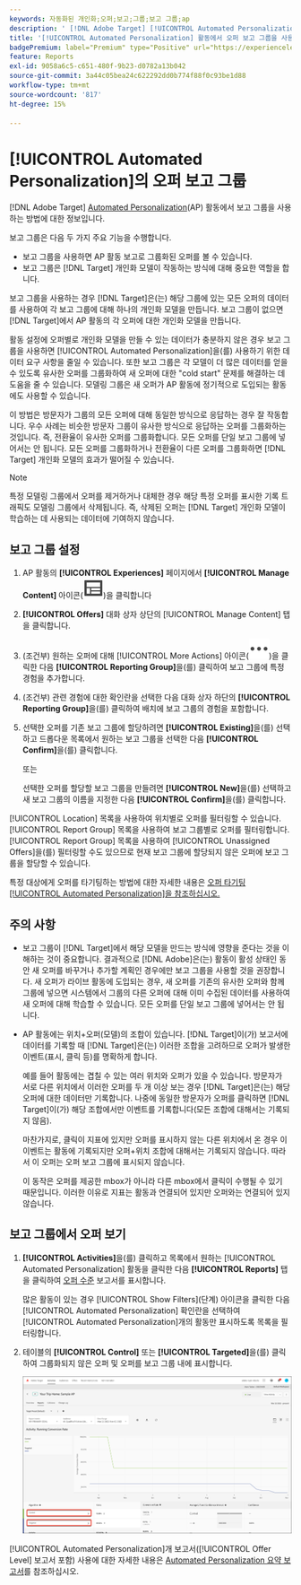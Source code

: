 ```yaml
---
keywords: 자동화된 개인화;오퍼;보고;그룹;보고 그룹;ap
description: ' [!DNL Adobe Target] [!UICONTROL Automated Personalization] 활동에서 오퍼 보고 그룹을 사용하는 방법을 알아봅니다.'
title: '[!UICONTROL Automated Personalization] 활동에서 오퍼 보고 그룹을 사용할 수 있습니까?'
badgePremium: label="Premium" type="Positive" url="https://experienceleague.adobe.com/docs/target/using/introduction/intro.html?lang=ko#premium newtab=true" tooltip="Target Premium에 포함된 내용을 확인합니다."
feature: Reports
exl-id: 9058a6c5-c651-480f-9b23-d0782a13b042
source-git-commit: 3a44c05bea24c622292dd0b774f88f0c93be1d88
workflow-type: tm+mt
source-wordcount: '817'
ht-degree: 15%

---
```


# [!UICONTROL Automated Personalization]의 오퍼 보고 그룹

[!DNL Adobe Target] [Automated Personalization](/help/main/c-activities/t-automated-personalization/automated-personalization.md)(AP) 활동에서 보고 그룹을 사용하는 방법에 대한 정보입니다.

보고 그룹은 다음 두 가지 주요 기능을 수행합니다.

* 보고 그룹을 사용하면 AP 활동 보고로 그룹화된 오퍼를 볼 수 있습니다.
* 보고 그룹은 [!DNL Target] 개인화 모델이 작동하는 방식에 대해 중요한 역할을 합니다.

보고 그룹을 사용하는 경우 [!DNL Target]은(는) 해당 그룹에 있는 모든 오퍼의 데이터를 사용하여 각 보고 그룹에 대해 하나의 개인화 모델을 만듭니다. 보고 그룹이 없으면 [!DNL Target]에서 AP 활동의 각 오퍼에 대한 개인화 모델을 만듭니다.

활동 설정에 오퍼별로 개인화 모델을 만들 수 있는 데이터가 충분하지 않은 경우 보고 그룹을 사용하면 [!UICONTROL Automated Personalization]을(를) 사용하기 위한 데이터 요구 사항을 줄일 수 있습니다. 또한 보고 그룹은 각 모델이 더 많은 데이터를 얻을 수 있도록 유사한 오퍼를 그룹화하여 새 오퍼에 대한 &quot;cold start&quot; 문제를 해결하는 데 도움을 줄 수 있습니다. 모델링 그룹은 새 오퍼가 AP 활동에 정기적으로 도입되는 활동에도 사용할 수 있습니다.

이 방법은 방문자가 그룹의 모든 오퍼에 대해 동일한 방식으로 응답하는 경우 잘 작동합니다. 우수 사례는 비슷한 방문자 그룹이 유사한 방식으로 응답하는 오퍼를 그룹화하는 것입니다. 즉, 전환율이 유사한 오퍼를 그룹화합니다. 모든 오퍼를 단일 보고 그룹에 넣어서는 안 됩니다. 모든 오퍼를 그룹화하거나 전환율이 다른 오퍼를 그룹화하면 [!DNL Target] 개인화 모델의 효과가 떨어질 수 있습니다.

>[!NOTE]
>
>특정 모델링 그룹에서 오퍼를 제거하거나 대체한 경우 해당 특정 오퍼를 표시한 기록 트래픽도 모델링 그룹에서 삭제됩니다. 즉, 삭제된 오퍼는 [!DNL Target] 개인화 모델이 학습하는 데 사용되는 데이터에 기여하지 않습니다.

## 보고 그룹 설정

1. AP 활동의 **[!UICONTROL Experiences]** 페이지에서 **[!UICONTROL Manage Content]** 아이콘(![콘텐츠 관리 아이콘](/help/main/assets/icons/Experience.svg))을 클릭합니다
1. **[!UICONTROL Offers]** 대화 상자 상단의 [!UICONTROL Manage Content] 탭을 클릭합니다.
1. (조건부) 원하는 오퍼에 대해 [!UICONTROL More Actions] 아이콘(![추가 작업 아이콘](/help/main/assets/icons/MoreSmall.svg))을 클릭한 다음 **[!UICONTROL Reporting Group]**&#x200B;을(를) 클릭하여 보고 그룹에 특정 경험을 추가합니다.

1. (조건부) 관련 경험에 대한 확인란을 선택한 다음 대화 상자 하단의 **[!UICONTROL Reporting Group]**&#x200B;을(를) 클릭하여 배치에 보고 그룹의 경험을 포함합니다.

1. 선택한 오퍼를 기존 보고 그룹에 할당하려면 **[!UICONTROL Existing]**&#x200B;을(를) 선택하고 드롭다운 목록에서 원하는 보고 그룹을 선택한 다음 **[!UICONTROL Confirm]**&#x200B;을(를) 클릭합니다.

   또는

   선택한 오퍼를 할당할 보고 그룹을 만들려면 **[!UICONTROL New]**&#x200B;을(를) 선택하고 새 보고 그룹의 이름을 지정한 다음 **[!UICONTROL Confirm]**&#x200B;을(를) 클릭합니다.

[!UICONTROL Location] 목록을 사용하여 위치별로 오퍼를 필터링할 수 있습니다. [!UICONTROL Report Group] 목록을 사용하여 보고 그룹별로 오퍼를 필터링합니다. [!UICONTROL Report Group] 목록을 사용하여 [!UICONTROL Unassigned Offers]을(를) 필터링할 수도 있으므로 현재 보고 그룹에 할당되지 않은 오퍼에 보고 그룹을 할당할 수 있습니다.

특정 대상에게 오퍼를 타기팅하는 방법에 대한 자세한 내용은 [오퍼 타기팅[!UICONTROL Automated Personalization]을 참조하십시오.](/help/main/c-activities/t-automated-personalization/ap-target-offers.md#task_F207ED7A41B84FD39BB6FCBFABF4B23E)

## 주의 사항

* 보고 그룹이 [!DNL Target]에서 해당 모델을 만드는 방식에 영향을 준다는 것을 이해하는 것이 중요합니다. 결과적으로 [!DNL Adobe]은(는) 활동이 활성 상태인 동안 새 오퍼를 바꾸거나 추가할 계획인 경우에만 보고 그룹을 사용할 것을 권장합니다. 새 오퍼가 라이브 활동에 도입되는 경우, 새 오퍼를 기존의 유사한 오퍼와 함께 그룹에 넣으면 시스템에서 그룹의 다른 오퍼에 대해 이미 수집된 데이터를 사용하여 새 오퍼에 대해 학습할 수 있습니다. 모든 오퍼를 단일 보고 그룹에 넣어서는 안 됩니다.

* AP 활동에는 위치+오퍼(모델)의 조합이 있습니다. [!DNL Target]이(가) 보고서에 데이터를 기록할 때 [!DNL Target]은(는) 이러한 조합을 고려하므로 오퍼가 발생한 이벤트(표시, 클릭 등)를 명확하게 합니다.

  예를 들어 활동에는 겹칠 수 있는 여러 위치와 오퍼가 있을 수 있습니다. 방문자가 서로 다른 위치에서 이러한 오퍼를 두 개 이상 보는 경우 [!DNL Target]은(는) 해당 오퍼에 대한 데이터만 기록합니다. 나중에 동일한 방문자가 오퍼를 클릭하면 [!DNL Target]이(가) 해당 조합에서만 이벤트를 기록합니다(모든 조합에 대해서는 기록되지 않음).

  마찬가지로, 클릭이 지표에 있지만 오퍼를 표시하지 않는 다른 위치에서 온 경우 이 이벤트는 활동에 기록되지만 오퍼+위치 조합에 대해서는 기록되지 않습니다. 따라서 이 오퍼는 오퍼 보고 그룹에 표시되지 않습니다.

  이 동작은 오퍼를 제공한 mbox가 아니라 다른 mbox에서 클릭이 수행될 수 있기 때문입니다. 이러한 이유로 지표는 활동과 연결되어 있지만 오퍼와는 연결되어 있지 않습니다.

## 보고 그룹에서 오퍼 보기

1. **[!UICONTROL Activities]**&#x200B;을(를) 클릭하고 목록에서 원하는 [!UICONTROL Automated Personalization] 활동을 클릭한 다음 **[!UICONTROL Reports]** 탭을 클릭하여 [오퍼 수준](/help/main/c-reports/personalization-reports/reports-ap.md) 보고서를 표시합니다.

   많은 활동이 있는 경우 [!UICONTROL Show Filters]&#x200B;(단계) 아이콘을 클릭한 다음 [!UICONTROL Automated Personalization] 확인란을 선택하여 [!UICONTROL Automated Personalization]개의 활동만 표시하도록 목록을 필터링합니다.

1. 테이블의 **[!UICONTROL Control]** 또는 **[!UICONTROL Targeted]**&#x200B;을(를) 클릭하여 그룹화되지 않은 오퍼 및 오퍼를 보고 그룹 내에 표시합니다.

   ![오퍼 그룹: 제어 및 타깃팅](/help/main/c-reports/c-report-settings/assets/offer-groups.png)

[!UICONTROL Automated Personalization]개 보고서([!UICONTROL Offer Level] 보고서 포함) 사용에 대한 자세한 내용은 [Automated Personalization 요약 보고서](/help/main/c-reports/personalization-reports/reports-ap.md)를 참조하십시오.
